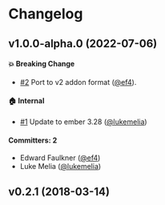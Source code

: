 # Changelog

## v1.0.0-alpha.0 (2022-07-06)

#### :boom: Breaking Change
* [#2](https://github.com/ef4/ember-css-url/pull/2) Port to v2 addon format ([@ef4](https://github.com/ef4)). 

#### :house: Internal
* [#1](https://github.com/ef4/ember-css-url/pull/1) Update to ember 3.28 ([@lukemelia](https://github.com/lukemelia))

#### Committers: 2
- Edward Faulkner ([@ef4](https://github.com/ef4))
- Luke Melia ([@lukemelia](https://github.com/lukemelia))

## v0.2.1 (2018-03-14)


